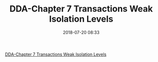 ﻿---
layout: article
title: "DDA-Chapter 7 Transactions Weak Isolation Levels"
category: blog
tag:
- DDA 
- english

#excerpt:
toc: flase
image:
#  feature:
    teaser: /blog/2018.07/transaction-29-638.jpg
#  thumb:
date:   2018-07-20 08:33
---

[DDA-Chapter 7 Transactions Weak Isolation Levels](https://dynalist.io/d/3XvTuoR0Z0YUrMIHgCPTnqn9#z=5-a_mReRTFj-tzG-lJaqoln5)